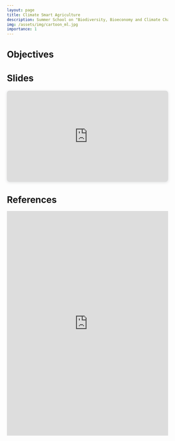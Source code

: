 ```yaml
---
layout: page
title: Climate Smart Agriculture
description: Summer School on "Biodiversity, Bioeconomy and Climate Change" (2023)
img: /assets/img/cartoon_ml.jpg
importance: 1
---
```


# Objectives



# Slides

<div style="position: relative; width: 100%; height: 0; padding-top: 56.2500%;
 padding-bottom: 0; box-shadow: 0 2px 8px 0 rgba(63,69,81,0.16); margin-top: 1.6em; margin-bottom: 0.9em; overflow: hidden;
 border-radius: 8px; will-change: transform;">
  <iframe loading="lazy" style="position: absolute; width: 100%; height: 100%; top: 0; left: 0; border: none; padding: 0;margin: 0;"
    src="https:&#x2F;&#x2F;www.canva.com&#x2F;design&#x2F;DAFuLvpxO9I&#x2F;view?embed" allowfullscreen="allowfullscreen" allow="fullscreen">
  </iframe>
</div>



# References

<iframe src="https://app.litmaps.com/embed/a279babe-fba1-49b4-b74c-ccca07268339?background-color=%23ffffff&axes=true&legend=false&controls=false&title=true&attribution=false" width="100%" height="100%" style="border:none; min-width: 300px; min-height: 500px; max-height: 700px; max-width: 1000px"></iframe>

